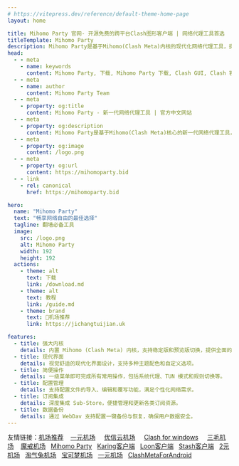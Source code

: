 ```yaml
---
# https://vitepress.dev/reference/default-theme-home-page
layout: home

title: Mihomo Party 官网- 开源免费的跨平台Clash图形客户端 | 网络代理工具首选
titleTemplate: Mihomo Party
description: Mihomo Party是基于Mihomo(Clash Meta)内核的现代化网络代理工具，提供强大内核、简洁界面和便捷操作。支持Windows、macOS和Linux，具备TUN模式、配置管理、订阅集成和数据备份等功能，是您畅享网络自由的理想选择。
head:
  - - meta
    - name: keywords
      content: Mihomo Party, 下载, Mihomo Party 下载, Clash GUI, Clash 客户端, 开源, 免费, 跨平台, Windows, macOS, Linux, 代理工具, Proxy GUI, Clash Meta, Tauri, 网络代理
  - - meta
    - name: author
      content: Mihomo Party Team
  - - meta
    - property: og:title
      content: Mihomo Party - 新一代网络代理工具 | 官方中文网站
  - - meta
    - property: og:description
      content: Mihomo Party是基于Mihomo(Clash Meta)核心的新一代网络代理工具，界面简洁清晰，功能强大，支持Windows、macOS和Linux等所有主要桌面操作系统。
  - - meta
    - property: og:image
      content: /logo.png
  - - meta
    - property: og:url
      content: https://mihomoparty.bid
  - - link
    - rel: canonical
      href: https://mihomoparty.bid

hero:
  name: "Mihomo Party"
  text: "畅享网络自由的最佳选择"
  tagline: 翻墙必备工具
  image:
    src: /logo.png
    alt: Mihomo Party
    width: 192
    height: 192
  actions:
    - theme: alt
      text: 下载
      link: /download.md
    - theme: alt
      text: 教程
      link: /guide.md
    - theme: brand
      text: 🎉机场推荐
      link: https://jichangtuijian.uk

features:
  - title: 强大内核
    details: 内置 Mihomo (Clash Meta) 内核，支持稳定版和预览版切换，提供全面的代理功能。
  - title: 现代界面
    details: 视觉舒适的现代化界面设计，支持多种主题配色和自定义选项。
  - title: 简便操作
    details: 一级菜单即可完成所有常用操作，包括系统代理、TUN 模式和规则切换等。
  - title: 配置管理
    details: 支持配置文件的导入、编辑和覆写功能，满足个性化网络需求。
  - title: 订阅集成
    details: 深度集成 Sub-Store，便捷管理和更新各类订阅资源。
  - title: 数据备份
    details: 通过 WebDav 支持配置一键备份与恢复，确保用户数据安全。
---
```


友情链接：<a href="https://jichangtuijian.uk" target="_blank">机场推荐</a> &nbsp; &nbsp;<a href="https://1rmb.org" target="_blank">一元机场</a> &nbsp; &nbsp;   <a href="https://youxinyun.bid" target="_blank">优信云机场</a> &nbsp; &nbsp;   <a href="https://www.clashcn.org" target="_blank">Clash for windows</a> &nbsp; &nbsp; <a href="https://3mao.bid" target="_blank">三毛机场</a> &nbsp; &nbsp;<a href="https://mojie.uk" target="_blank">魔戒机场</a>&nbsp; &nbsp;<a href="https://mihomoparty.bid" target="_blank">Mihomo Party</a>&nbsp; &nbsp;<a href="https://karings.org" target="_blank">Karing客户端</a>&nbsp; &nbsp;<a href="https://nsloon.uk" target="_blank">Loon客户端</a>&nbsp; &nbsp;<a href="https://stashapp.uk" target="_blank">Stash客户端</a>&nbsp; &nbsp;<a href="https://2yuan.uk" target="_blank">2元机场</a>&nbsp; &nbsp;<a href="https://taoqitu.uk" target="_blank">淘气兔机场</a>&nbsp; &nbsp;<a href="https://baokemeng.bid" target="_blank">宝可梦机场</a>&nbsp; &nbsp;<a href="https://yijc.org" target="_blank">一元机场</a>&nbsp; &nbsp;<a href="https://clashmeta.bid" target="_blank">ClashMetaForAndroid</a>

<style>
:root {
  --vp-home-hero-name-color: transparent;
  --vp-home-hero-name-background: -webkit-linear-gradient(120deg, #bd34fe 30%, #41d1ff);

  --vp-home-hero-image-background-image: linear-gradient(-45deg, #bd34fe 50%, #47caff 50%);
  --vp-home-hero-image-filter: blur(44px);
}

@media (min-width: 640px) {
  :root {
    --vp-home-hero-image-filter: blur(56px);
  }
}

@media (min-width: 960px) {
  :root {
    --vp-home-hero-image-filter: blur(68px);
  }
}
</style>

<Confetti />